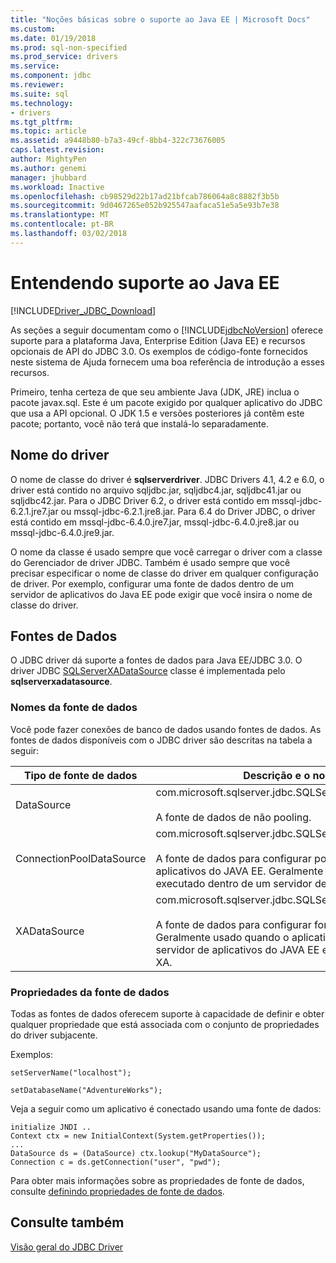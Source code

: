 ```yaml
---
title: "Noções básicas sobre o suporte ao Java EE | Microsoft Docs"
ms.custom: 
ms.date: 01/19/2018
ms.prod: sql-non-specified
ms.prod_service: drivers
ms.service: 
ms.component: jdbc
ms.reviewer: 
ms.suite: sql
ms.technology:
- drivers
ms.tgt_pltfrm: 
ms.topic: article
ms.assetid: a9448b80-b7a3-49cf-8bb4-322c73676005
caps.latest.revision: 
author: MightyPen
ms.author: genemi
manager: jhubbard
ms.workload: Inactive
ms.openlocfilehash: cb98529d22b17ad21bfcab786064a8c8882f3b5b
ms.sourcegitcommit: 9d0467265e052b925547aafaca51e5a5e93b7e38
ms.translationtype: MT
ms.contentlocale: pt-BR
ms.lasthandoff: 03/02/2018
---
```

# <a name="understanding-java-ee-support"></a>Entendendo suporte ao Java EE
[!INCLUDE[Driver_JDBC_Download](../../includes/driver_jdbc_download.md)]

  As seções a seguir documentam como o [!INCLUDE[jdbcNoVersion](../../includes/jdbcnoversion_md.md)] oferece suporte para a plataforma Java, Enterprise Edition (Java EE) e recursos opcionais de API do JDBC 3.0. Os exemplos de código-fonte fornecidos neste sistema de Ajuda fornecem uma boa referência de introdução a esses recursos.  
  
 Primeiro, tenha certeza de que seu ambiente Java (JDK, JRE) inclua o pacote javax.sql. Este é um pacote exigido por qualquer aplicativo do JDBC que usa a API opcional. O JDK 1.5 e versões posteriores já contêm este pacote; portanto, você não terá que instalá-lo separadamente.  
  
## <a name="driver-name"></a>Nome do driver  
 O nome de classe do driver é **sqlserverdriver**. JDBC Drivers 4.1, 4.2 e 6.0, o driver está contido no arquivo sqljdbc.jar, sqljdbc4.jar, sqljdbc41.jar ou sqljdbc42.jar. Para o JDBC Driver 6.2, o driver está contido em mssql-jdbc-6.2.1.jre7.jar ou mssql-jdbc-6.2.1.jre8.jar. Para 6.4 do Driver JDBC, o driver está contido em mssql-jdbc-6.4.0.jre7.jar, mssql-jdbc-6.4.0.jre8.jar ou mssql-jdbc-6.4.0.jre9.jar.
  
 O nome da classe é usado sempre que você carregar o driver com a classe do Gerenciador de driver JDBC. Também é usado sempre que você precisar especificar o nome de classe do driver em qualquer configuração de driver. Por exemplo, configurar uma fonte de dados dentro de um servidor de aplicativos do Java EE pode exigir que você insira o nome de classe do driver.  
  
## <a name="data-sources"></a>Fontes de Dados  
 O JDBC driver dá suporte a fontes de dados para Java EE/JDBC 3.0. O driver JDBC [SQLServerXADataSource](../../connect/jdbc/reference/sqlserverxadatasource-class.md) classe é implementada pelo **sqlserverxadatasource**.  
  
### <a name="datasource-names"></a>Nomes da fonte de dados  
 Você pode fazer conexões de banco de dados usando fontes de dados. As fontes de dados disponíveis com o JDBC driver são descritas na tabela a seguir:  
  
|Tipo de fonte de dados|Descrição e o nome de classe|  
|---------------|--------------------------|  
|DataSource|com.microsoft.sqlserver.jdbc.SQLServerDataSource <br/> <br/> A fonte de dados de não pooling.|  
|ConnectionPoolDataSource|com.microsoft.sqlserver.jdbc.SQLServerConnectionPoolDataSource <br/> <br/> A fonte de dados para configurar pools de conexão de servidor de aplicativos do JAVA EE. Geralmente usado quando o aplicativo é executado dentro de um servidor de aplicativos do JAVA EE.|  
|XADataSource|com.microsoft.sqlserver.jdbc.SQLServerXADataSource <br/> <br/> A fonte de dados para configurar fontes de dados do JAVA EE XA. Geralmente usado quando o aplicativo é executado dentro de um servidor de aplicativos do JAVA EE e um gerenciador de transações XA.|  
  
### <a name="data-source-properties"></a>Propriedades da fonte de dados  
 Todas as fontes de dados oferecem suporte à capacidade de definir e obter qualquer propriedade que está associada com o conjunto de propriedades do driver subjacente.  
  
 Exemplos:  
  
 `setServerName("localhost");`  
  
 `setDatabaseName("AdventureWorks");`  
  
 Veja a seguir como um aplicativo é conectado usando uma fonte de dados:  
  
```  
initialize JNDI ..  
Context ctx = new InitialContext(System.getProperties());  
...  
DataSource ds = (DataSource) ctx.lookup("MyDataSource");  
Connection c = ds.getConnection("user", "pwd");  
```  
  
 Para obter mais informações sobre as propriedades de fonte de dados, consulte [definindo propriedades de fonte de dados](../../connect/jdbc/setting-the-data-source-properties.md).  
  
## <a name="see-also"></a>Consulte também  
 [Visão geral do JDBC Driver](../../connect/jdbc/overview-of-the-jdbc-driver.md)  
  
  
